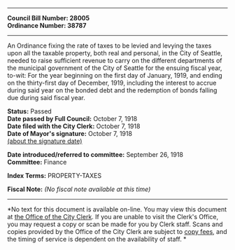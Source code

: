 * * * * *  
  
**Council Bill Number: [](#h0)[](#h2)28005**   
**Ordinance Number: 38787**  
  
* * * * *  
  
An Ordinance fixing the rate of taxes to be levied and levying the taxes upon all the taxable property, both real and personal, in the City of Seattle, needed to raise sufficient revenue to carry on the different departments of the municipal government of the City of Seattle for the ensuing fiscal year, to-wit: For the year beginning on the first day of January, 1919, and ending on the thirty-first day of December, 1919, including the interest to accrue during said year on the bonded debt and the redemption of bonds falling due during said fiscal year.  
  
**Status:** Passed   
**Date passed by Full Council:** October 7, 1918   
**Date filed with the City Clerk:** October 7, 1918   
**Date of Mayor's signature:** October 7, 1918   
[(about the signature date)](/~public/approvaldate.htm)   
  
  
**Date introduced/referred to committee:** September 26, 1918   
**Committee:** Finance   
  
**Index Terms:** PROPERTY-TAXES  
  
**Fiscal Note:** *(No fiscal note available at this time)*  
  
* * * * *  
  
*No text for this document is available on-line. You may view this document at [the Office of the City Clerk](http://www.seattle.gov/leg/clerk/contactUs.htm). If you are unable to visit the Clerk's Office, you may request a copy or scan be made for you by Clerk staff. Scans and copies provided by the Office of the City Clerk are subject to [copy fees](http://clerk.seattle.gov/~public/clerkfees.htm), and the timing of service is dependent on the availability of staff. *  
  
  
